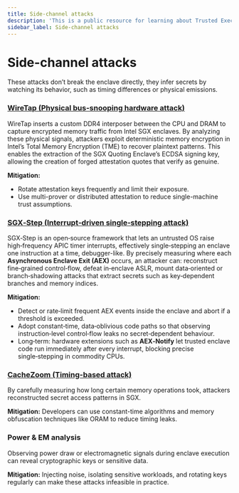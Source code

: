 ```yaml
---
title: Side-channel attacks
description: 'This is a public resource for learning about Trusted Execution Environments (TEEs). Our aim is to provide comprehensive coverage of key concepts, research advancements, and real-world applications of TEEs.'
sidebar_label: Side-channel attacks
---
```


# Side-channel attacks

These attacks don’t break the enclave directly, they infer secrets by watching its behavior, such as timing differences or physical emissions.

### [WireTap (Physical bus-snooping hardware attack)](https://wiretap.fail/)
WireTap inserts a custom DDR4 interposer between the CPU and DRAM to capture encrypted memory traffic from Intel SGX enclaves. By analyzing these physical signals, attackers exploit deterministic memory encryption in Intel’s Total Memory Encryption (TME) to recover plaintext patterns. This enables the extraction of the SGX Quoting Enclave’s ECDSA signing key, allowing the creation of forged attestation quotes that verify as genuine.

**Mitigation:**
* Rotate attestation keys frequently and limit their exposure.
* Use multi-prover or distributed attestation to reduce single-machine trust assumptions.

### [SGX‑Step (Interrupt‑driven single‑stepping attack)](https://github.com/jovanbulck/sgx-step)
SGX‑Step is an open‑source framework that lets an untrusted OS raise high‑frequency APIC timer interrupts, effectively single‑stepping an enclave one instruction at a time, debugger-like. By precisely measuring where each **Asynchronous Enclave Exit (AEX)** occurs, an attacker can: reconstruct fine‑grained control‑flow, defeat in‑enclave ASLR, mount data‑oriented or branch‑shadowing attacks that extract secrets such as key‑dependent branches and memory indices.

**Mitigation:**  
* Detect or rate‑limit frequent AEX events inside the enclave and abort if a threshold is exceeded.
* Adopt constant‑time, data‑oblivious code paths so that observing instruction‑level control‑flow leaks no secret‑dependent behaviour.
* Long‑term: hardware extensions such as **AEX‑Notify** let trusted enclave code run immediately after every interrupt, blocking precise single‑stepping in commodity CPUs.


### [CacheZoom (Timing-based attack)](https://eprint.iacr.org/2017/618.pdf)
By carefully measuring how long certain memory operations took, attackers reconstructed secret access patterns in SGX.

**Mitigation:** Developers can use constant-time algorithms and memory obfuscation techniques like ORAM to reduce timing leaks.

### Power & EM analysis
Observing power draw or electromagnetic signals during enclave execution can reveal cryptographic keys or sensitive data.

**Mitigation:** Injecting noise, isolating sensitive workloads, and rotating keys regularly can make these attacks infeasible in practice.
